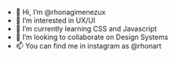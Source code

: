 - 👋 Hi, I’m @rhonagimenezux
- 👀 I’m interested in UX/UI 
- 🌱 I’m currently learning CSS and Javascript
- 💞️ I’m looking to collaborate on Design Systems
- 📫 You can find me in instagram as @rhonart

<!---
rhonagimenezux/rhonagimenezux is a ✨ special ✨ repository because its `README.md` (this file) appears on your GitHub profile.
You can click the Preview link to take a look at your changes.
--->
